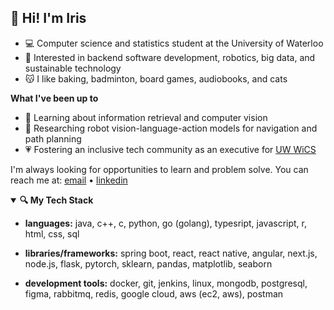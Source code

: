 ## 🌷 Hi! I'm Iris
- 💻 Computer science and statistics student at the University of Waterloo
- 💭 Interested in backend software development, robotics, big data, and sustainable technology
- 😽 I like baking, badminton, board games, audiobooks, and cats

**What I've been up to**
- 🌱 Learning about information retrieval and computer vision
- 🔬 Researching robot vision-language-action models for navigation and path planning
- 💗 Fostering an inclusive tech community as an executive for [UW WiCS](https://wics.uwaterloo.ca/)

I'm always looking for opportunities to learn and problem solve. You can reach me at: [email](mailto:i3mo@uwaterloo.ca) • [linkedin](https://www.linkedin.com/in/iris-zq-mo/)

<details open>
  <summary><strong>🔍 My Tech Stack</strong></summary>

  * **languages:** java, c++, c, python, go (golang), typesript, javascript, r, html, css, sql

  * **libraries/frameworks:** spring boot, react, react native, angular, next.js, node.js, flask, pytorch, sklearn, pandas, matplotlib, seaborn

  * **development tools:** docker, git, jenkins, linux, mongodb, postgresql, figma, rabbitmq, redis, google cloud, aws (ec2, aws), postman
</details>
